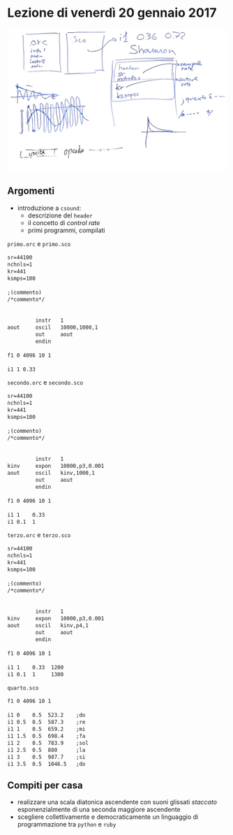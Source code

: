 # Lezione di venerdì 20 gennaio 2017

![whiteboard](./TR_I_20170120_1.jpg)

## Argomenti

* introduzione a `csound`:
  * descrizione del `header`
  * il concetto di *control rate*
  * primi programmi, compilati

`primo.orc` e `primo.sco`

```csound
sr=44100
nchnls=1
kr=441
ksmps=100

;(commento)
/*commento*/


         instr   1
aout     oscil   10000,1000,1		 
		 out     aout
		 endin   

f1 0 4096 10 1 

i1 1 0.33  
```

`secondo.orc` e `secondo.sco`

```csound
sr=44100
nchnls=1
kr=441
ksmps=100

;(commento)
/*commento*/


         instr   1
kinv     expon   10000,p3,0.001		 
aout     oscil   kinv,1000,1		 
		 out     aout
		 endin   
		
f1 0 4096 10 1 

i1 1    0.33 
i1 0.1  1
```

`terzo.orc` e `terzo.sco`

```csound
sr=44100
nchnls=1
kr=441
ksmps=100

;(commento)
/*commento*/


         instr   1
kinv     expon   10000,p3,0.001		 
aout     oscil   kinv,p4,1		 
		 out     aout
		 endin   
		
f1 0 4096 10 1 

i1 1    0.33  1200 
i1 0.1  1     1300
```

`quarto.sco`

```csound
f1 0 4096 10 1 

i1 0    0.5  523.2    ;do
i1 0.5  0.5  587.3    ;re
i1 1    0.5  659.2    ;mi
i1 1.5  0.5  698.4    ;fa 
i1 2    0.5  783.9    ;sol
i1 2.5  0.5  880      ;la
i1 3    0.5  987.7    ;si
i1 3.5  0.5  1046.5   ;do
```

## Compiti per casa

* realizzare una scala diatonica ascendente con suoni glissati *staccato* esponenzialmente di una seconda maggiore ascendente
* scegliere collettivamente e democraticamente un linguaggio di programmazione tra `python` e `ruby`

